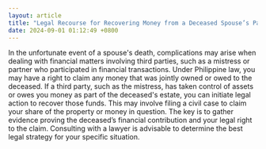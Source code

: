 ```yaml
---
layout: article
title: "Legal Recourse for Recovering Money from a Deceased Spouse’s Partner"
date: 2024-09-01 01:12:49 +0800
---
```


<p>In the unfortunate event of a spouse's death, complications may arise when dealing with financial matters involving third parties, such as a mistress or partner who participated in financial transactions. Under Philippine law, you may have a right to claim any money that was jointly owned or owed to the deceased. If a third party, such as the mistress, has taken control of assets or owes you money as part of the deceased's estate, you can initiate legal action to recover those funds. This may involve filing a civil case to claim your share of the property or money in question. The key is to gather evidence proving the deceased’s financial contribution and your legal right to the claim. Consulting with a lawyer is advisable to determine the best legal strategy for your specific situation.</p>